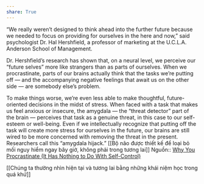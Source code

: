 ```yaml
---
share: True
---
```

“We really weren’t designed to think ahead into the further future because we needed to focus on providing for ourselves in the here and now,” said psychologist Dr. Hal Hershfield, a professor of marketing at the U.C.L.A. Anderson School of Management.

Dr. Hershfield’s research has shown that, on a neural level, we perceive our “future selves” more like strangers than as parts of ourselves. When we procrastinate, parts of our brains actually think that the tasks we’re putting off — and the accompanying negative feelings that await us on the other side — are somebody else’s problem.

To make things worse, we’re even less able to make thoughtful, future-oriented decisions in the midst of stress. When faced with a task that makes us feel anxious or insecure, the amygdala — the “threat detector” part of the brain — perceives that task as a genuine threat, in this case to our self-esteem or well-being. Even if we intellectually recognize that putting off the task will create more stress for ourselves in the future, our brains are still wired to be more concerned with removing the threat in the present. Researchers call this “amygdala hijack.”
[[Bộ não được thiết kế để loại bỏ mối nguy hiểm ngay bây giờ, không phải trong tương lai]]
Nguồn:: [Why You Procrastinate (It Has Nothing to Do With Self-Control)](https://www.nytimes.com/2019/03/25/smarter-living/why-you-procrastinate-it-has-nothing-to-do-with-self-control.html)

[[Chúng ta thường nhìn hiện tại và tương lai bằng những khái niệm học trong quá khứ]]